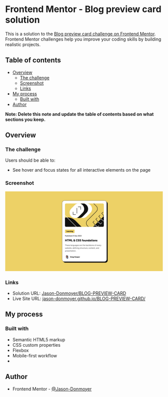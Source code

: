 # Frontend Mentor - Blog preview card solution

This is a solution to the [Blog preview card challenge on Frontend Mentor](https://www.frontendmentor.io/challenges/blog-preview-card-ckPaj01IcS). Frontend Mentor challenges help you improve your coding skills by building realistic projects. 

## Table of contents

- [Overview](#overview)
  - [The challenge](#the-challenge)
  - [Screenshot](#screenshot)
  - [Links](#links)
- [My process](#my-process)
  - [Built with](#built-with)
- [Author](#author)


**Note: Delete this note and update the table of contents based on what sections you keep.**

## Overview

### The challenge

Users should be able to:

- See hover and focus states for all interactive elements on the page

### Screenshot

![](assets/BLOG-COMPONENT.jpg)


### Links

- Solution URL: [Jason-Donmoyer/BLOG-PREVIEW-CARD](https://github.com/Jason-Donmoyer/BLOG-PREVIEW-CARD)
- Live Site URL: [jason-donmoyer.github.io/BLOG-PREVIEW-CARD/](https://jason-donmoyer.github.io/BLOG-PREVIEW-CARD/)

## My process

### Built with

- Semantic HTML5 markup
- CSS custom properties
- Flexbox
- Mobile-first workflow
-

## Author

- Frontend Mentor - [@Jason-Donmoyer](https://www.frontendmentor.io/profile/Jason-Donmoyer)

